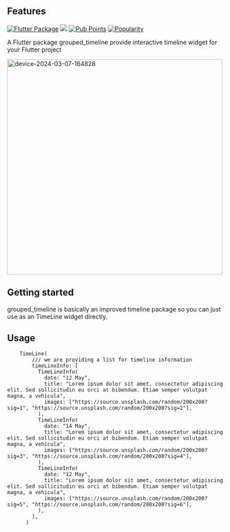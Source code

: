 ## Features

[![Flutter Package](https://img.shields.io/pub/v/grouped_timeline.svg)](https://pub.dev/packages/grouped_timeline)
![](https://github.com/hnvn/flutter_shimmer/workflows/unit%20test/badge.svg)
[![Pub Points](https://img.shields.io/pub/points/grouped_timeline)](https://pub.dev/packages/grouped_timeline/score)
[![Popularity](https://img.shields.io/pub/popularity/grouped_timeline)](https://pub.dev/packages/grouped_timeline/score)

A Flutter package grouped_timeline provide interactive timeline widget for your Flutter project

<img src="https://github.com/WhiteOrange/grouped_timeline/assets/162456479/40b3dd04-fdbd-46db-a641-3431effe86d7" alt="device-2024-03-07-164828" height="500">

## Getting started

grouped_timeline is basically an improved timeline package so you can just use as an TimeLine widget directly.

## Usage

```flutter
    TimeLine(
        /// we are providing a list for timeline information
        timeLineInfo: [
          TimeLineInfo(
            date: "12 May",
            title: "Lorem ipsum dolor sit amet, consectetur adipiscing elit. Sed sollicitudin eu orci at bibendum. Etiam semper volutpat magna, a vehicula",
            images: ["https://source.unsplash.com/random/200x200?sig=1", "https://source.unsplash.com/random/200x200?sig=2"],
          ),
          TimeLineInfo(
            date: "14 May",
            title: "Lorem ipsum dolor sit amet, consectetur adipiscing elit. Sed sollicitudin eu orci at bibendum. Etiam semper volutpat magna, a vehicula",
            images: ["https://source.unsplash.com/random/200x200?sig=3", "https://source.unsplash.com/random/200x200?sig=4"],
          ),
          TimeLineInfo(
            date: "12 May",
            title: "Lorem ipsum dolor sit amet, consectetur adipiscing elit. Sed sollicitudin eu orci at bibendum. Etiam semper volutpat magna, a vehicula",
            images: ["https://source.unsplash.com/random/200x200?sig=5", "https://source.unsplash.com/random/200x200?sig=6"],
          ),
        ],
      )
```
